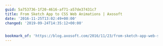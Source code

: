 ```yaml
---
guid: 5a753736-1f20-4616-af71-a57de37431c7
title: From Sketch App to CSS Web Animations | Axosoft
date: '2016-11-25T13:02:49+00:00'
changed: '2019-09-24T14:35:12+00:00'


bookmark_of: 'https://blog.axosoft.com/2016/11/23/from-sketch-app-web-svg-animation/'
---
```




